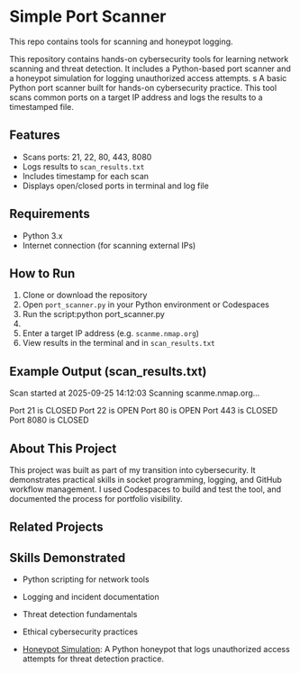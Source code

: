 #  Simple Port Scanner
This repo contains tools for scanning and honeypot logging.

This repository contains hands-on cybersecurity tools for learning network scanning and threat detection. It includes a Python-based port scanner and a honeypot simulation for logging unauthorized access attempts.
s
A basic Python port scanner built for hands-on cybersecurity practice. This tool scans common ports on a target IP address and logs the results to a timestamped file.

##  Features

- Scans ports: 21, 22, 80, 443, 8080  
- Logs results to `scan_results.txt`  
- Includes timestamp for each scan  
- Displays open/closed ports in terminal and log file

##  Requirements

- Python 3.x  
- Internet connection (for scanning external IPs)

##  How to Run

1. Clone or download the repository  
2. Open `port_scanner.py` in your Python environment or Codespaces  
3. Run the script:python port_scanner.py
4. 
4. Enter a target IP address (e.g. `scanme.nmap.org`)  
5. View results in the terminal and in `scan_results.txt`

##  Example Output (scan_results.txt)
Scan started at 2025-09-25 14:12:03 Scanning scanme.nmap.org...

Port 21 is CLOSED Port 22 is OPEN Port 80 is OPEN Port 443 is CLOSED Port 8080 is CLOSED

##  About This Project

This project was built as part of my transition into cybersecurity. It demonstrates practical skills in socket programming, logging, and GitHub workflow management. I used Codespaces to build and test the tool, and documented the process for portfolio visibility.
## Related Projects
## Skills Demonstrated

- Python scripting for network tools
- Logging and incident documentation
- Threat detection fundamentals
- Ethical cybersecurity practices

- [Honeypot Simulation](honeypot/README.md): A Python honeypot that logs unauthorized access attempts for threat detection practice.



